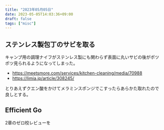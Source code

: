 ```yaml
---
title: "2023年05月05日"
date: 2023-05-05T14:03:36+09:00
draft: false
tags: ["misc"]
---
```


## ステンレス製包丁のサビを取る

キャンプ用の調理ナイフがステンレス製にも関わらず表面に丸いサビの後がポツポツ見られるようになってしまった。

* https://meetsmore.com/services/kitchen-cleaning/media/70988
* https://limia.jp/article/308245/

とりあえずクエン酸をかけてメラミンスポンジでこすったらあらかた取れたので良しとする。

## Efficient Go

2章のゼロ校レビューを